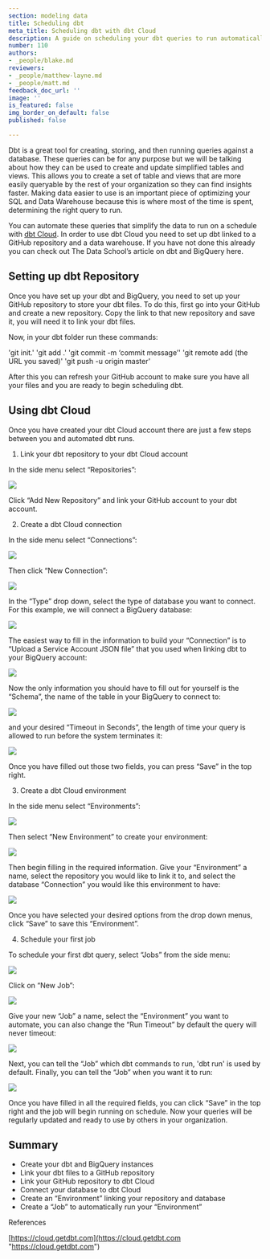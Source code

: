 ```yaml
---
section: modeling data
title: Scheduling dbt
meta_title: Scheduling dbt with dbt Cloud
description: A guide on scheduling your dbt queries to run automatically.
number: 110
authors:
- _people/blake.md
reviewers:
- _people/matthew-layne.md
- _people/matt.md
feedback_doc_url: ''
image: ''
is_featured: false
img_border_on_default: false
published: false

---
```

Dbt is a great tool for creating, storing, and then running queries against a database. These queries can be for any purpose but we will be talking about how they can be used to create and update simplified tables and views. This allows you to create a set of table and views that are more easily queryable by the rest of your organization so they can find insights faster. Making data easier to use is an important piece of optimizing your SQL and Data Warehouse because this is where most of the time is spent, determining the right query to run.

You can automate these queries that simplify the data to run on a schedule with [dbt Cloud](https://cloud.getdbt.com/). In order to use dbt Cloud you need to set up dbt linked to a GitHub repository and a data warehouse. If you have not done this already you can check out The Data School’s article on dbt and BigQuery here.

## Setting up dbt Repository

Once you have set up your dbt and BigQuery, you need to set up your GitHub repository to store your dbt files. To do this, first go into your GitHub and create a new repository. Copy the link to that new repository and save it, you will need it to link your dbt files.

Now, in your dbt folder run these commands:

'git init.'
'git add .'
'git commit -m ‘commit message’'
'git remote add (the URL you saved)'
'git push -u origin master'

After this you can refresh your GitHub account to make sure you have all your files and you are ready to begin scheduling dbt.

## Using dbt Cloud

Once you have created your dbt Cloud account there are just a few steps between you and automated dbt runs.

1. Link your dbt repository to your dbt Cloud account

In the side menu select “Repositories”:

![](/assets/images/sql-optimization/scheduling_dbt/repositories.png)

Click “Add New Repository” and link your GitHub account to your dbt account.

2. Create a dbt Cloud connection

In the side menu select “Connections”:

![](/assets/images/sql-optimization/scheduling_dbt/connections.png)

Then click “New Connection”:

![](/assets/images/sql-optimization/scheduling_dbt/newConnection.png)

In the “Type” drop down, select the type of database you want to connect. For this example, we will connect a BigQuery database:

![](/assets/images/sql-optimization/scheduling_dbt/connectionType.png)

The easiest way to fill in the information to build your “Connection” is to “Upload a Service Account JSON file” that you used when linking dbt to your BigQuery account:

![](/assets/images/sql-optimization/scheduling_dbt/uploadAJSON.png)

Now the only information you should have to fill out for yourself is the “Schema”, the name of the table in your BigQuery to connect to:

![](/assets/images/sql-optimization/scheduling_dbt/schema.png)

and your desired “Timeout in Seconds”, the length of time your query is allowed to run before the system terminates it:

![](/assets/images/sql-optimization/scheduling_dbt/schemaAndTimeout.png)

Once you have filled out those two fields, you can press “Save” in the top right.

3. Create a dbt Cloud environment

In the side menu select “Environments”:

![](/assets/images/sql-optimization/scheduling_dbt/environments.png)

Then select “New Environment” to create your environment:

![](/assets/images/sql-optimization/scheduling_dbt/newEnvironments.png)

Then begin filling in the required information. Give your “Environment” a name, select the repository you would like to link it to, and select the database “Connection” you would like this environment to have:

![](/assets/images/sql-optimization/scheduling_dbt/environmentFields.png)

Once you have selected your desired options from the drop down menus, click “Save” to save this “Environment”.

4. Schedule your first job

To schedule your first dbt query, select “Jobs” from the side menu:

![](/assets/images/sql-optimization/scheduling_dbt/jobs.png)

Click on “New Job”:

![](/assets/images/sql-optimization/scheduling_dbt/newJob.png)

Give your new “Job” a name, select the “Environment” you want to automate, you can also change the “Run Timeout” by default the query will never timeout:

![](/assets/images/sql-optimization/scheduling_dbt/jobFields.png)

Next, you can tell the “Job” which dbt commands to run, 'dbt run' is used by default. Finally, you can tell the “Job” when you want it to run:

![](/assets/images/sql-optimization/scheduling_dbt/jobSchedule.png)

Once you have filled in all the required fields, you can click “Save” in the top right and the job will begin running on schedule. Now your queries will be regularly updated and ready to use by others in your organization.

## Summary

* Create your dbt and BigQuery instances
* Link your dbt files to a GitHub repository
* Link your GitHub repository to dbt Cloud
* Connect your database to dbt Cloud
* Create an “Environment” linking your repository and database
* Create a “Job” to automatically run your “Environment”

References

[https://cloud.getdbt.com](https://cloud.getdbt.com "https://cloud.getdbt.com")
